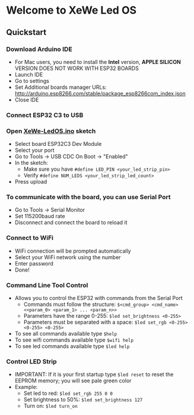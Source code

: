 # Welcome to XeWe Led OS

## Quickstart

### Download Arduino IDE
  - For Mac users, you need to install the **Intel** version, **APPLE SILICON** VERSION DOES NOT WORK WITH ESP32 BOARDS
  - Launch IDE
  - Go to settings
  - Set Additional boards manager URLs: http://arduino.esp8266.com/stable/package_esp8266com_index.json
  - Close IDE

### Connect ESP32 C3 to USB

### Open [XeWe-LedOS.ino](XeWe-LedOS.ino) sketch
  - Select board ESP32C3 Dev Module
  - Select your port 
  - Go to Tools -> USB CDC On Boot -> "Enabled"
  - In the sketch:
    - Make sure you have ```#define LED_PIN <your_led_strip_pin>```
    - Verify ```#define NUM_LEDS <your_led_strip_led_count>```
  - Press upload

### To communicate with the board, you can use Serial Port
  - Go to Tools -> Serial Monitor
  - Set 115200baud rate
  - Disconnect and connect the board to reload it

### Connect to WiFi
  - WiFi connection will be prompted automatically
  - Select your WiFi network using the number
  - Enter password
  - Done!

### Command Line Tool Control
  - Allows you to control the ESP32 with commands from the Serial Port
    - Commands must follow the structure: ```$<cmd_group> <cmd_name> <<param_0> <param_1> ... <param_n>>```
    - Parameters have the range 0-255: ```$led set_brightness <0-255>```
    - Parameters must be separated with a space: ```$led set_rgb <0-255> <0-255> <0-255>```
  - To see all commands available type ```$help```
  - To see wifi commands available type ```$wifi help```
  - To see led commands available type ```$led help```

### Control LED Strip
  - IMPORTANT: If it is your first startup type ```$led reset``` to reset the EEPROM memory; you will see pale green color 
  - Example: 
    - Set led to red: ```$led set_rgb 255 0 0```
    - Set brightness to 50%: ```$led set_brightness 127```
    - Turn on: ```$led turn_on```
